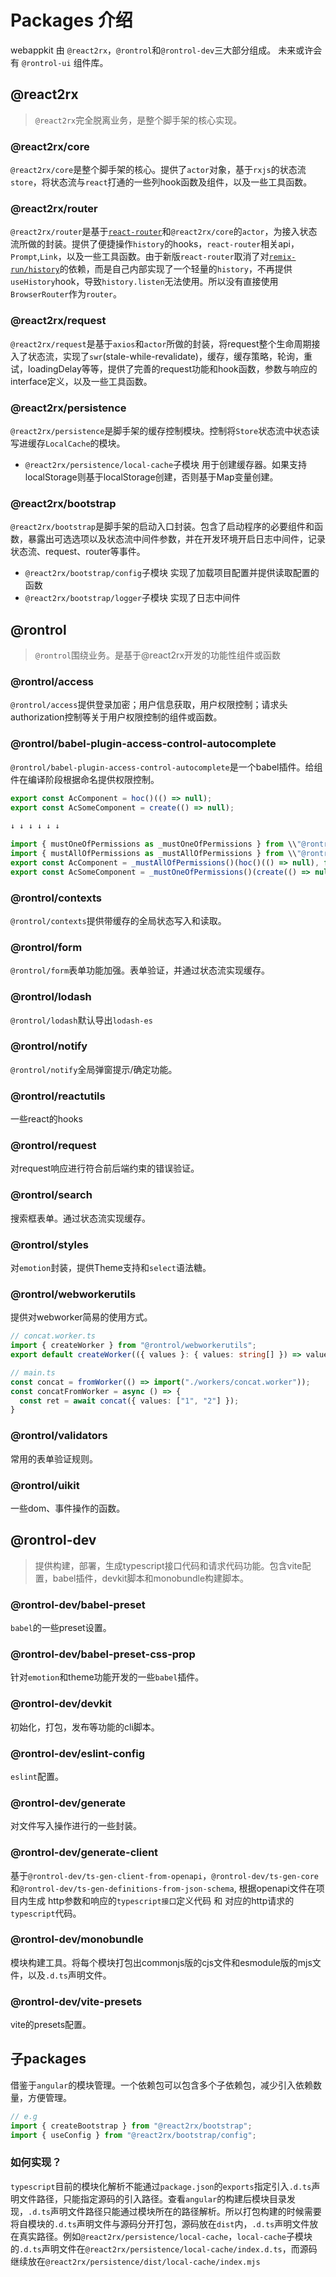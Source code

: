 # Packages 介绍

webappkit 由 `@react2rx`，`@rontrol`和`@rontrol-dev`三大部分组成。
未来或许会有 `@rontrol-ui` 组件库。

## @react2rx

>`@react2rx`完全脱离业务，是整个脚手架的核心实现。

### @react2rx/core
`@react2rx/core`是整个脚手架的核心。提供了`actor`对象，基于`rxjs`的状态流`store`，将状态流与`react`打通的一些列hook函数及组件，以及一些工具函数。

### @react2rx/router
`@react2rx/router`是基于[`react-router`](https://github.com/remix-run/react-router)和`@react2rx/core`的`actor`，为接入状态流所做的封装。提供了便捷操作`history`的hooks，`react-router`相关api，`Prompt`,`Link`，以及一些工具函数。由于新版`react-router`取消了对[`remix-run/history`](https://github.com/remix-run/history)的依赖，而是自己内部实现了一个轻量的`history`，不再提供`useHistory`hook，导致`history.listen`无法使用。所以没有直接使用`BrowserRouter`作为`router`。

### @react2rx/request
`@react2rx/request`是基于`axios`和`actor`所做的封装，将request整个生命周期接入了状态流，实现了`swr`(stale-while-revalidate)，缓存，缓存策略，轮询，重试，loadingDelay等等，提供了完善的request功能和hook函数，参数与响应的interface定义，以及一些工具函数。

### @react2rx/persistence
`@react2rx/persistence`是脚手架的缓存控制模块。控制将`Store`状态流中状态读写进缓存`LocalCache`的模块。

* `@react2rx/persistence/local-cache`子模块 用于创建缓存器。如果支持localStorage则基于localStorage创建，否则基于Map变量创建。

### @react2rx/bootstrap
`@react2rx/bootstrap`是脚手架的启动入口封装。包含了启动程序的必要组件和函数，暴露出可选选项以及状态流中间件参数，并在开发环境开启日志中间件，记录状态流、request、router等事件。

* `@react2rx/bootstrap/config`子模块 实现了加载项目配置并提供读取配置的函数
* `@react2rx/bootstrap/logger`子模块 实现了日志中间件

## @rontrol

>`@rontrol`围绕业务。是基于@react2rx开发的功能性组件或函数

### @rontrol/access
`@rontrol/access`提供登录加密；用户信息获取，用户权限控制；请求头authorization控制等关于用户权限控制的组件或函数。

### @rontrol/babel-plugin-access-control-autocomplete
`@rontrol/babel-plugin-access-control-autocomplete`是一个babel插件。给组件在编译阶段根据命名提供权限控制。

```typescript
export const AcComponent = hoc()(() => null);
export const AcSomeComponent = create(() => null);
    
↓ ↓ ↓ ↓ ↓ ↓

import { mustOneOfPermissions as _mustOneOfPermissions } from \\"@rontrol/access\\";
import { mustAllOfPermissions as _mustAllOfPermissions } from \\"@rontrol/access\\";
export const AcComponent = _mustAllOfPermissions()(hoc()(() => null), false, \\"AcComponent\\");
export const AcSomeComponent = _mustOneOfPermissions()(create(() => null), false, \\"AcSomeComponent\\");
```

### @rontrol/contexts
`@rontrol/contexts`提供带缓存的全局状态写入和读取。

### @rontrol/form
`@rontrol/form`表单功能加强。表单验证，并通过状态流实现缓存。

### @rontrol/lodash
`@rontrol/lodash`默认导出`lodash-es`

### @rontrol/notify
`@rontrol/notify`全局弹窗提示/确定功能。

### @rontrol/reactutils
一些react的hooks

### @rontrol/request
对request响应进行符合前后端约束的错误验证。

### @rontrol/search
搜索框表单。通过状态流实现缓存。

### @rontrol/styles
对`emotion`封装，提供Theme支持和`select`语法糖。

### @rontrol/webworkerutils
提供对webworker简易的使用方式。

```typescript
// concat.worker.ts
import { createWorker } from "@rontrol/webworkerutils";
export default createWorker(({ values }: { values: string[] }) => values.join("."));

// main.ts
const concat = fromWorker(() => import("./workers/concat.worker"));
const concatFromWorker = async () => {
  const ret = await concat({ values: ["1", "2"] });
}
```

### @rontrol/validators
常用的表单验证规则。

### @rontrol/uikit
一些dom、事件操作的函数。

## @rontrol-dev

>提供构建，部署，生成typescript接口代码和请求代码功能。包含vite配置，babel插件，devkit脚本和monobundle构建脚本。

### @rontrol-dev/babel-preset
`babel`的一些preset设置。

### @rontrol-dev/babel-preset-css-prop
针对`emotion`和theme功能开发的一些`babel`插件。

### @rontrol-dev/devkit
初始化，打包，发布等功能的cli脚本。

### @rontrol-dev/eslint-config
`eslint`配置。

### @rontrol-dev/generate
对文件写入操作进行的一些封装。

### @rontrol-dev/generate-client
基于`@rontrol-dev/ts-gen-client-from-openapi`，`@rontrol-dev/ts-gen-core`和`@rontrol-dev/ts-gen-definitions-from-json-schema`,
根据openapi文件在项目内生成 http参数和响应的`typescript接口`定义代码 和 对应的http请求的`typescript`代码。

### @rontrol-dev/monobundle
模块构建工具。将每个模块打包出commonjs版的cjs文件和esmodule版的mjs文件，以及`.d.ts`声明文件。

### @rontrol-dev/vite-presets
vite的presets配置。

## 子packages
借鉴于`angular`的模块管理。一个依赖包可以包含多个子依赖包，减少引入依赖数量，方便管理。

```typescript
// e.g
import { createBootstrap } from "@react2rx/bootstrap";
import { useConfig } from "@react2rx/bootstrap/config";
```

### 如何实现？
`typescript`目前的模块化解析不能通过`package.json`的`exports`指定引入`.d.ts`声明文件路径，只能指定源码的引入路径。查看`angular`的构建后模块目录发现，`.d.ts`声明文件路径只能通过模块所在的路径解析。所以打包构建的时候需要将自模块的`.d.ts`声明文件与源码分开打包，源码放在`dist`内，`.d.ts`声明文件放在真实路径。例如`@react2rx/persistence/local-cache`，`local-cache`子模块的`.d.ts`声明文件在`@react2rx/persistence/local-cache/index.d.ts`，而源码继续放在`@react2rx/persistence/dist/local-cache/index.mjs`
